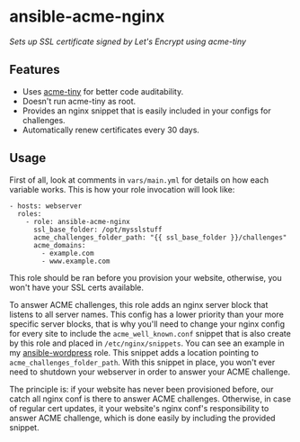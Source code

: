 # ansible-acme-nginx

*Sets up SSL certificate signed by Let's Encrypt using acme-tiny*

## Features

* Uses [acme-tiny][acme-tiny] for better code auditability.
* Doesn't run acme-tiny as root.
* Provides an nginx snippet that is easily included in your configs for challenges.
* Automatically renew certificates every 30 days.

## Usage

First of all, look at comments in `vars/main.yml` for details on how each variable works. This
is how your role invocation will look like:

```
- hosts: webserver
  roles:
    - role: ansible-acme-nginx
      ssl_base_folder: /opt/mysslstuff
      acme_challenges_folder_path: "{{ ssl_base_folder }}/challenges"
      acme_domains:
        - example.com
        - www.example.com
```

This role should be ran before you provision your website, otherwise, you won't have your SSL certs
available.

To answer ACME challenges, this role adds an nginx server block that listens to all server names.
This config has a lower priority than your more specific server blocks, that is why you'll need to
change your nginx config for every site to include the `acme_well_known.conf` snippet that is also
create by this role and placed in `/etc/nginx/snippets`. You can see an example in my
[ansible-wordpress][ansible-wordpress-snippet] role. This snippet adds a location
pointing to `acme_challenges_folder_path`. With this snippet in place, you won't ever need to
shutdown your webserver in order to answer your ACME challenge.

The principle is: if your website has never been provisioned before, our catch all nginx conf is
there to answer ACME challenges. Otherwise, in case of regular cert updates, it your website's
nginx conf's responsibility to answer ACME challenge, which is done easily by including the
provided snippet.

[acme-tiny]: https://github.com/diafygi/acme-tiny
[ansible-wordpress-snippet]: https://github.com/hsoft/ansible-wordpress/blob/7f3e8d8e8ce16838beb1d6646914184d1f61227c/templates/nginx.conf#L14

